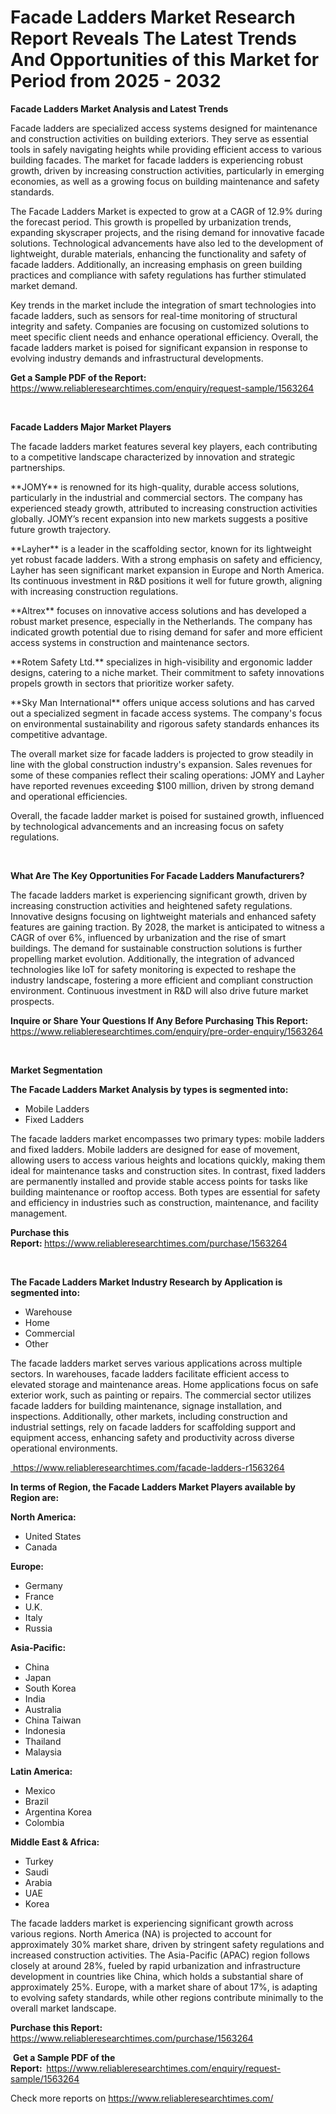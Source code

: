<p><h1>Facade Ladders Market Research Report Reveals The Latest Trends And Opportunities of this Market for Period from 2025 - 2032</h1></p><p><strong>Facade Ladders Market Analysis and Latest Trends</strong></p>
<p><p>Facade ladders are specialized access systems designed for maintenance and construction activities on building exteriors. They serve as essential tools in safely navigating heights while providing efficient access to various building facades. The market for facade ladders is experiencing robust growth, driven by increasing construction activities, particularly in emerging economies, as well as a growing focus on building maintenance and safety standards.</p><p>The Facade Ladders Market is expected to grow at a CAGR of 12.9% during the forecast period. This growth is propelled by urbanization trends, expanding skyscraper projects, and the rising demand for innovative facade solutions. Technological advancements have also led to the development of lightweight, durable materials, enhancing the functionality and safety of facade ladders. Additionally, an increasing emphasis on green building practices and compliance with safety regulations has further stimulated market demand.</p><p>Key trends in the market include the integration of smart technologies into facade ladders, such as sensors for real-time monitoring of structural integrity and safety. Companies are focusing on customized solutions to meet specific client needs and enhance operational efficiency. Overall, the facade ladders market is poised for significant expansion in response to evolving industry demands and infrastructural developments.</p></p>
<p><strong>Get a Sample PDF of the Report:&nbsp;</strong> <a href="https://www.reliableresearchtimes.com/enquiry/request-sample/1563264?utm_campaign=2002&utm_medium=2&utm_source=Github&utm_content=ia&utm_term=25022025&utm_id=facade-ladders">https://www.reliableresearchtimes.com/enquiry/request-sample/1563264</a></p>
<p>&nbsp;</p>
<p><strong>Facade Ladders Major Market Players</strong></p>
<p><p>The facade ladders market features several key players, each contributing to a competitive landscape characterized by innovation and strategic partnerships. </p><p>**JOMY** is renowned for its high-quality, durable access solutions, particularly in the industrial and commercial sectors. The company has experienced steady growth, attributed to increasing construction activities globally. JOMY’s recent expansion into new markets suggests a positive future growth trajectory.</p><p>**Layher** is a leader in the scaffolding sector, known for its lightweight yet robust facade ladders. With a strong emphasis on safety and efficiency, Layher has seen significant market expansion in Europe and North America. Its continuous investment in R&D positions it well for future growth, aligning with increasing construction regulations.</p><p>**Altrex** focuses on innovative access solutions and has developed a robust market presence, especially in the Netherlands. The company has indicated growth potential due to rising demand for safer and more efficient access systems in construction and maintenance sectors.</p><p>**Rotem Safety Ltd.** specializes in high-visibility and ergonomic ladder designs, catering to a niche market. Their commitment to safety innovations propels growth in sectors that prioritize worker safety.</p><p>**Sky Man International** offers unique access solutions and has carved out a specialized segment in facade access systems. The company's focus on environmental sustainability and rigorous safety standards enhances its competitive advantage.</p><p>The overall market size for facade ladders is projected to grow steadily in line with the global construction industry's expansion. Sales revenues for some of these companies reflect their scaling operations: JOMY and Layher have reported revenues exceeding $100 million, driven by strong demand and operational efficiencies.</p><p>Overall, the facade ladder market is poised for sustained growth, influenced by technological advancements and an increasing focus on safety regulations.</p></p>
<p>&nbsp;</p>
<p><strong>What Are The Key Opportunities For Facade Ladders Manufacturers?</strong></p>
<p><p>The facade ladders market is experiencing significant growth, driven by increasing construction activities and heightened safety regulations. Innovative designs focusing on lightweight materials and enhanced safety features are gaining traction. By 2028, the market is anticipated to witness a CAGR of over 6%, influenced by urbanization and the rise of smart buildings. The demand for sustainable construction solutions is further propelling market evolution. Additionally, the integration of advanced technologies like IoT for safety monitoring is expected to reshape the industry landscape, fostering a more efficient and compliant construction environment. Continuous investment in R&D will also drive future market prospects.</p></p>
<p><strong>Inquire or Share Your Questions If Any Before Purchasing This Report:</strong> <a href="https://www.reliableresearchtimes.com/enquiry/pre-order-enquiry/1563264?utm_campaign=2002&utm_medium=2&utm_source=Github&utm_content=ia&utm_term=25022025&utm_id=facade-ladders">https://www.reliableresearchtimes.com/enquiry/pre-order-enquiry/1563264</a></p>
<p>&nbsp;</p>
<p><strong>Market Segmentation</strong></p>
<p><strong>The Facade Ladders Market Analysis by types is segmented into:</strong></p>
<p><ul><li>Mobile Ladders</li><li>Fixed Ladders</li></ul></p>
<p><p>The facade ladders market encompasses two primary types: mobile ladders and fixed ladders. Mobile ladders are designed for ease of movement, allowing users to access various heights and locations quickly, making them ideal for maintenance tasks and construction sites. In contrast, fixed ladders are permanently installed and provide stable access points for tasks like building maintenance or rooftop access. Both types are essential for safety and efficiency in industries such as construction, maintenance, and facility management.</p></p>
<p><strong>Purchase this Report:&nbsp;</strong><a href="https://www.reliableresearchtimes.com/purchase/1563264?utm_campaign=2002&utm_medium=2&utm_source=Github&utm_content=ia&utm_term=25022025&utm_id=facade-ladders">https://www.reliableresearchtimes.com/purchase/1563264</a></p>
<p>&nbsp;</p>
<p><strong>The Facade Ladders Market Industry Research by Application is segmented into:</strong></p>
<p><ul><li>Warehouse</li><li>Home</li><li>Commercial</li><li>Other</li></ul></p>
<p><p>The facade ladders market serves various applications across multiple sectors. In warehouses, facade ladders facilitate efficient access to elevated storage and maintenance areas. Home applications focus on safe exterior work, such as painting or repairs. The commercial sector utilizes facade ladders for building maintenance, signage installation, and inspections. Additionally, other markets, including construction and industrial settings, rely on facade ladders for scaffolding support and equipment access, enhancing safety and productivity across diverse operational environments.</p></p>
<p><a href="https://www.reliableresearchtimes.com/facade-ladders-r1563264?utm_campaign=2002&utm_medium=2&utm_source=Github&utm_content=ia&utm_term=25022025&utm_id=facade-ladders">&nbsp;https://www.reliableresearchtimes.com/facade-ladders-r1563264</a></p>
<p><strong>In terms of Region, the Facade Ladders Market Players available by Region are:</strong></p>
<p>
    <p> <strong> North America: </strong>
        <ul>
            <li>United States</li>
            <li>Canada</li>
        </ul>
        </p> 
    <p> <strong> Europe: </strong>
        <ul>
            <li>Germany</li>
            <li>France</li>
            <li>U.K.</li>
            <li>Italy</li>
            <li>Russia</li>
        </ul>
        </p> 
    <p> <strong> Asia-Pacific: </strong>
        <ul>
            <li>China</li>
            <li>Japan</li>
            <li>South Korea</li>
            <li>India</li>
            <li>Australia</li>
            <li>China Taiwan</li>
            <li>Indonesia</li>
            <li>Thailand</li>
            <li>Malaysia</li>
        </ul>
        </p> 
    <p> <strong> Latin America: </strong>
        <ul>
            <li>Mexico</li>
            <li>Brazil</li>
            <li>Argentina Korea</li>
            <li>Colombia</li>
        </ul>
        </p> 
    <p> <strong> Middle East & Africa: </strong>
        <ul>
            <li>Turkey</li>
            <li>Saudi</li>
            <li>Arabia</li>
            <li>UAE</li>
            <li>Korea</li>
        </ul>
    </p>
    </p>
<p><p>The facade ladders market is experiencing significant growth across various regions. North America (NA) is projected to account for approximately 30% market share, driven by stringent safety regulations and increased construction activities. The Asia-Pacific (APAC) region follows closely at around 28%, fueled by rapid urbanization and infrastructure development in countries like China, which holds a substantial share of approximately 25%. Europe, with a market share of about 17%, is adapting to evolving safety standards, while other regions contribute minimally to the overall market landscape.</p></p>
<p><strong>Purchase this Report: </strong><a href="https://www.reliableresearchtimes.com/purchase/1563264?utm_campaign=2002&utm_medium=2&utm_source=Github&utm_content=ia&utm_term=25022025&utm_id=facade-ladders">https://www.reliableresearchtimes.com/purchase/1563264</a></p>
<p>&nbsp;<strong>Get a Sample PDF of the Report:&nbsp;&nbsp;</strong><a href="https://www.reliableresearchtimes.com/enquiry/request-sample/1563264?utm_campaign=2002&utm_medium=2&utm_source=Github&utm_content=ia&utm_term=25022025&utm_id=facade-ladders">https://www.reliableresearchtimes.com/enquiry/request-sample/1563264</a></p>
<p><strong></strong></p>
<p>Check more reports on <a href="https://www.reliableresearchtimes.com/?utm_campaign=2002&utm_medium=2&utm_source=Github&utm_content=ia&utm_term=25022025&utm_id=facade-ladders">https://www.reliableresearchtimes.com/</a></p>